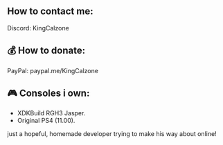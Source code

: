 ## How to contact me: 
Discord: KingCalzone
## 💰 How to donate:
PayPal: paypal.me/KingCalzone
## 🎮 Consoles i own:
- XDKBuild RGH3 Jasper.
- Original PS4 (11.00).

just a hopeful, homemade developer trying to make his way about online! 
<!---
KingCalzone/KingCalzone is a ✨ special ✨ repository because its `README.md` (this file) appears on your GitHub profile.
You can click the Preview link to take a look at your changes.
--->
